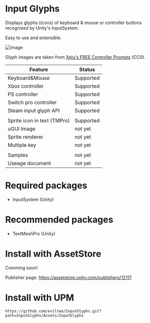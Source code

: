 # Input Glyphs
Displays glyphs (icons) of keyboard & mouse or controller buttons recognized by Unity's InputSystem.

Easy to use and extensible.

![image](https://github.com/eviltwo/InputGlyphs/assets/7721151/5df7b8ee-578f-4c58-9fdb-5770a82980d9)

Glyph images are taken from [Xelu's FREE Controller Prompts](https://thoseawesomeguys.com/prompts/) (CC0).

|Feature|Status|
|---|---|
|Keyboard&Mouse|Supported|
|Xbox controller|Supported|
|PS controller|Supported|
|Switch pro controller|Supported|
|Steam input glyph API|Supported|
|||
|Sprite icon in text (TMPro)|Supported|
|uGUI Image|not yet|
|Sprite renderer|not yet|
|Multiple key|not yet|
|||
|Samples|not yet|
|Useage document|not yet|

# Required packages
- InputSystem (Unity)

# Recommended packages
- TextMeshPro (Unity)

# Install with AssetStore
Comming soon!

Publisher page: https://assetstore.unity.com/publishers/12117

# Install with UPM
```
https://github.com/eviltwo/InputGlyphs.git?path=InputGlyphs/Assets/InputGlyphs
```
